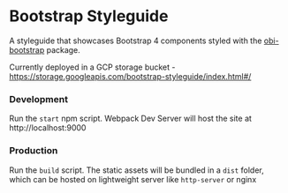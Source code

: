 # Bootstrap Styleguide
A styleguide that showcases Bootstrap 4 components styled with the [obi-bootstrap](https://github.com/obinnangini/obi-bootstrap) package.

Currently deployed in a GCP storage bucket - https://storage.googleapis.com/bootstrap-styleguide/index.html#/

### Development

Run the `start` npm script. Webpack Dev Server will host the site at http://localhost:9000

### Production

Run the `build` script. The static assets will be bundled in a `dist` folder, which can be hosted on lightweight server like `http-server` or nginx
